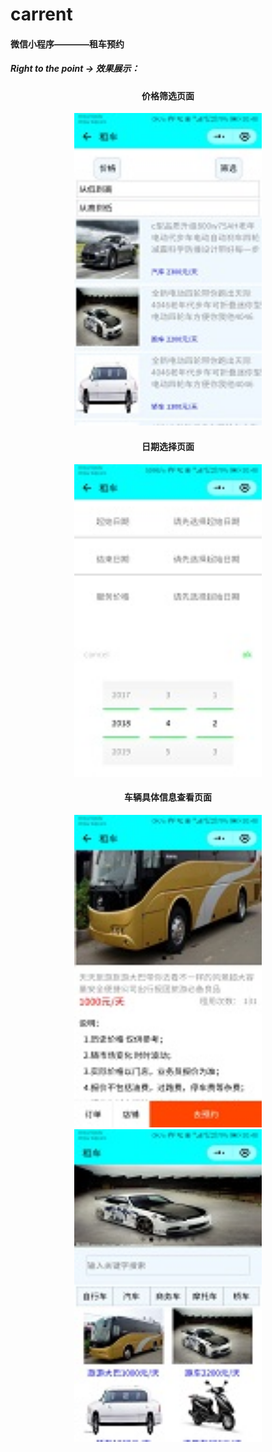 # carrent
#### 微信小程序————租车预约
##### Right to the point -> 效果展示：<br>
<div align = "center">
<h4>价格筛选页面</h4>
<img src = "https://github.com/Fatty-Fish/carrent/raw/master/images/1.jpg" width = "300px" height = "500px" align=center/>
<h4>日期选择页面</h4>
<img src = "https://github.com/Fatty-Fish/carrent/raw/master/images/2.jpg" width = "300px" height = "500px" align=center/>
<h4>车辆具体信息查看页面</h4>
<img src = "https://github.com/Fatty-Fish/carrent/raw/master/images/3.jpg" width = "300px" height = "500px" align=center/></br>
<img src = "https://github.com/Fatty-Fish/carrent/raw/master/images/4.jpg" width = "300px" height = "500px" align=center/></br>
</div>
